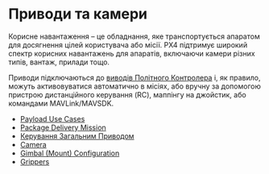# Приводи та камери

Корисне навантаження – це обладнання, яке транспортується апаратом для досягнення цілей користувача або місії. PX4 підтримує широкий спектр корисних навантажень для апаратів, включаючи камери різних типів, вантаж, прилади тощо.

Приводи підключаються до [виводів Політного Контролера](../getting_started/px4_basic_concepts.md#outputs-motors-servos-actuators) і, як правило, можуть активовуватися автоматично в місіях, або вручну за допомогою пристрою дистанційного керування (RC), маппінгу на джойстик, або командами MAVLink/MAVSDK.

- [Payload Use Cases](../payloads/use_cases.md)
- [Package Delivery Mission](../flying/package_delivery_mission.md)
- [Керування Загальним Приводом](../payloads/generic_actuator_control.md)
- [Camera](../peripherals/camera.md)
- [Gimbal \(Mount\) Configuration](../advanced/gimbal_control.md)
- [Grippers](../peripherals/gripper.md)
